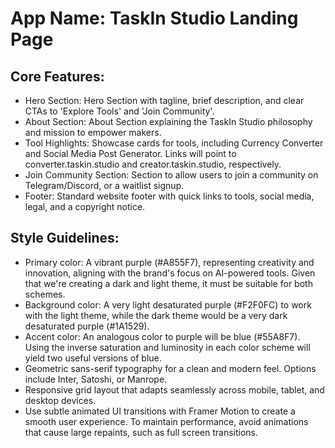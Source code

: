 # **App Name**: TaskIn Studio Landing Page

## Core Features:

- Hero Section: Hero Section with tagline, brief description, and clear CTAs to 'Explore Tools' and 'Join Community'.
- About Section: About Section explaining the TaskIn Studio philosophy and mission to empower makers.
- Tool Highlights: Showcase cards for tools, including Currency Converter and Social Media Post Generator. Links will point to converter.taskin.studio and creator.taskin.studio, respectively.
- Join Community Section: Section to allow users to join a community on Telegram/Discord, or a waitlist signup.
- Footer: Standard website footer with quick links to tools, social media, legal, and a copyright notice.

## Style Guidelines:

- Primary color: A vibrant purple (#A855F7), representing creativity and innovation, aligning with the brand's focus on AI-powered tools. Given that we're creating a dark and light theme, it must be suitable for both schemes.
- Background color: A very light desaturated purple (#F2F0FC) to work with the light theme, while the dark theme would be a very dark desaturated purple (#1A1529).
- Accent color: An analogous color to purple will be blue (#55A8F7). Using the inverse saturation and luminosity in each color scheme will yield two useful versions of blue.
- Geometric sans-serif typography for a clean and modern feel. Options include Inter, Satoshi, or Manrope.
- Responsive grid layout that adapts seamlessly across mobile, tablet, and desktop devices.
- Use subtle animated UI transitions with Framer Motion to create a smooth user experience. To maintain performance, avoid animations that cause large repaints, such as full screen transitions.
